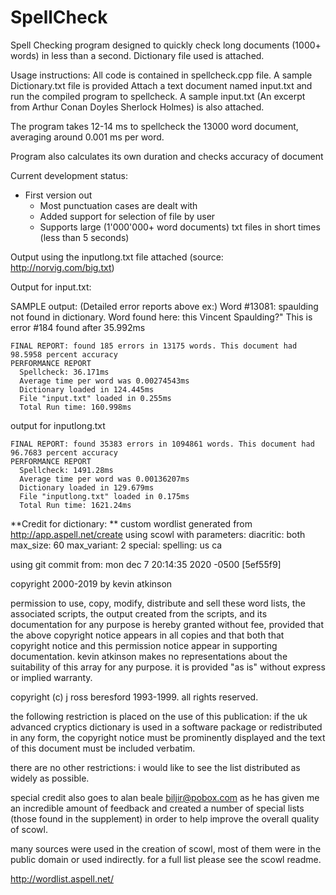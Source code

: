 # SpellCheck
Spell Checking program designed to quickly check long documents (1000+ words) in less than a second. Dictionary file used is attached.

Usage instructions: All code is contained in spellcheck.cpp file. A sample Dictionary.txt file is provided
Attach a text document named input.txt and run the compiled program to spellcheck. 
A sample input.txt (An excerpt from Arthur Conan Doyles Sherlock Holmes) is also attached.

The program takes 12-14 ms to spellcheck the 13000 word document, averaging around 0.001 ms per word. 

Program also calculates its own duration and checks accuracy of document

Current development status:
- First version out
  - Most punctuation cases are dealt with
  - Added support for selection of file by user
  - Supports large (1'000'000+ word documents) txt files in short times (less than 5 seconds)

Output using the inputlong.txt file attached (source: http://norvig.com/big.txt)


Output for input.txt:  
 

SAMPLE output:
(Detailed error reports above ex:)
Word #13081: spaulding not found in dictionary.
Word found here: this Vincent Spaulding?"
This is error #184 found after 35.992ms


    FINAL REPORT: found 185 errors in 13175 words. This document had 98.5958 percent accuracy
    PERFORMANCE REPORT
      Spellcheck: 36.171ms
      Average time per word was 0.00274543ms
      Dictionary loaded in 124.445ms
      File "input.txt" loaded in 0.255ms
      Total Run time: 160.998ms
  
output for inputlong.txt

    FINAL REPORT: found 35383 errors in 1094861 words. This document had 96.7683 percent accuracy
    PERFORMANCE REPORT
      Spellcheck: 1491.28ms
      Average time per word was 0.00136207ms
      Dictionary loaded in 129.679ms
      File "inputlong.txt" loaded in 0.175ms
      Total Run time: 1621.24ms

**Credit for dictionary: **
custom wordlist generated from http://app.aspell.net/create using scowl
with parameters:
  diacritic: both
  max_size: 60
  max_variant: 2
  special: <none>
  spelling: us ca

using git commit from: mon dec 7 20:14:35 2020 -0500 [5ef55f9]

copyright 2000-2019 by kevin atkinson

  permission to use, copy, modify, distribute and sell these word
  lists, the associated scripts, the output created from the scripts,
  and its documentation for any purpose is hereby granted without fee,
  provided that the above copyright notice appears in all copies and
  that both that copyright notice and this permission notice appear in
  supporting documentation. kevin atkinson makes no representations
  about the suitability of this array for any purpose. it is provided
  "as is" without express or implied warranty.

copyright (c) j ross beresford 1993-1999. all rights reserved.

  the following restriction is placed on the use of this publication:
  if the uk advanced cryptics dictionary is used in a software package
  or redistributed in any form, the copyright notice must be
  prominently displayed and the text of this document must be included
  verbatim.

  there are no other restrictions: i would like to see the list
  distributed as widely as possible.

special credit also goes to alan beale <biljir@pobox.com> as he has
given me an incredible amount of feedback and created a number of
special lists (those found in the supplement) in order to help improve
the overall quality of scowl.

many sources were used in the creation of scowl, most of them were in
the public domain or used indirectly.  for a full list please see the
scowl readme.

http://wordlist.aspell.net/
